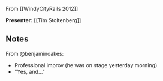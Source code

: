 From [[WindyCityRails 2012]]

**Presenter:** [[Tim Stoltenberg]]

## Notes

From @benjaminoakes:

* Professional improv (he was on stage yesterday morning)
* "Yes, and..."
